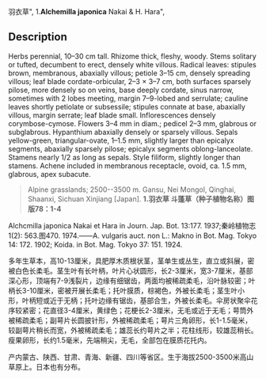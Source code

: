 羽衣草",
1.**Alchemilla japonica** Nakai & H. Hara",

## Description
Herbs perennial, 10–30 cm tall. Rhizome thick, fleshy, woody. Stems solitary or tufted, decumbent to erect, densely white villous. Radical leaves: stipules brown, membranous, abaxially villous; petiole 3–15 cm, densely spreading villous; leaf blade cordate-orbicular, 2–3 × 3–7 cm, both surfaces sparsely pilose, more densely so on veins, base deeply cordate, sinus narrow, sometimes with 2 lobes meeting, margin 7–9-lobed and serrulate; cauline leaves shortly petiolate or subsessile; stipules connate at base, abaxially villous, margin serrate; leaf blade small. Inflorescences densely corymbose-cymose. Flowers 3–4 mm in diam.; pedicel 2–3 mm, glabrous or subglabrous. Hypanthium abaxially densely or sparsely villous. Sepals yellow-green, triangular-ovate, 1–1.5 mm, slightly larger than epicalyx segments, abaxially sparsely pilose; epicalyx segments oblong-lanceolate. Stamens nearly 1/2 as long as sepals. Style filiform, slightly longer than stamens. Achene included in membranous receptacle, ovoid, ca. 1.5 mm, glabrous, apex subacute.

> Alpine grasslands; 2500--3500 m. Gansu, Nei Mongol, Qinghai, Shaanxi, Sichuan Xinjiang [Japan].
**1.羽衣草 斗蓬草（种子植物名称）图版78：1-4**

Alchcmilla japonica Nakai et Hara in Journ. Jap. Bot. 13:177. 1937;秦岭植物志1(2): 563.图470. 1974.——A. vulgaris auct. non L.: Makno in Bot. Mag. Tokyo 14: 172. 1902; Koida. in Bot. Mag. Tokyo 37: 151. 1924.

多年生草本，高10-13厘米，具肥厚木质根状茎，茎单生或丛生，直立或斜展，密被白色长柔毛。茎生叶有长叶柄，叶片心状圆形，长2-3厘米，宽3-7厘米，基部深心形，顶端有7-9浅裂片，边缘有细锯齿，两面均被稀疏柔毛，沿叶脉较密；叶柄长3-10厘米，密被开展长柔毛；托叶膜质，棕褐色，外被长柔毛；茎生叶小形，叶柄短或近于无柄；托叶边缘有锯齿，基部合生，外被长柔毛。伞房状聚伞花序较紧密；花直径3-4厘米，黄绿色；花梗长2-3厘米，无毛或近于无毛；萼筒外被稀疏柔毛；副萼片长圆披针形，外被稀疏柔毛；萼片三角卵形，长1-1.5毫米，较副萼片稍长而宽，外被稀疏柔毛；雄蕊长约萼片之半；花柱线形，较雄蕊稍长。瘦果卵形，长约1.5毫米，先端稍尖，无毛，全部包在膜质花托内。

产内蒙古、陕西、甘肃、青海、新疆、四川等省区。生于海拔2500-3500米高山草原上。日本也有分布。
